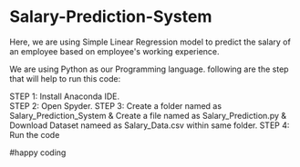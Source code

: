 # Salary-Prediction-System
Here, we are using Simple Linear Regression model to predict the salary of an employee based on employee's working experience.

We are using Python as our Programming language.
following are the step that will help to run this code:

STEP 1: Install Anaconda IDE.<br>
STEP 2: Open Spyder.
STEP 3: Create a folder named as Salary_Prediction_System & Create a file named as Salary_Prediction.py & Download Dataset nameed as Salary_Data.csv within same folder.
STEP 4: Run the code


#happy coding
